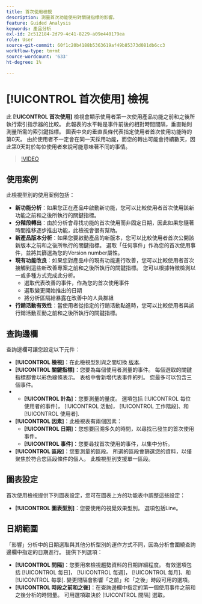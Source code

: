 ```yaml
---
title: 首次使用檢視
description: 測量首次功能使用對關鍵指標的影響。
feature: Guided Analysis
keywords: 產品分析
exl-id: 2c512184-2d79-4c41-8229-a09e440179ea
role: User
source-git-commit: 60f1c20b4188b5363619af49b85373d081db6cc3
workflow-type: tm+mt
source-wordcount: '633'
ht-degree: 1%

---
```


# [!UICONTROL 首次使用] 檢視

此 **[!UICONTROL 首次使用]** 檢視會顯示使用者第一次使用產品功能之前和之後所執行索引指示器的比較。 此報表的水平軸是事件前後的相對時間間隔，垂直軸則測量所需的索引鍵指標。 圖表中央的垂直長條代表指定使用者首次使用功能時的第0天。 由於使用者不一定會在同一天採用功能，而您的轉出可能會持續數天，因此第0天對於每位使用者來說可能意味著不同的事情。

>[!VIDEO](https://video.tv.adobe.com/v/3421661/?learn=on)

## 使用案例

此檢視型別的使用案例包括：

* **新功能分析**：如果您正在產品中啟動新功能，您可以比較使用者首次使用該新功能之前和之後所執行的關鍵指標。
* **分階段轉出**：由於分析會尋找功能的首次使用而非固定日期，因此如果您隨著時間推移逐步推出功能，此檢視會很有幫助。
* **新產品版本分析**：如果您要啟動產品的新版本，您可以比較使用者首次公開該新版本之前和之後所執行的關鍵指標。 選取「任何事件」作為您的首次使用事件，並將其篩選為您的Version number屬性。
* **現有功能改良**：如果您對產品中的現有功能進行改善，您可以比較使用者首次接觸到這些新改善專案之前和之後所執行的關鍵指標。 您可以根據特徵檢測以一或多種方式完成此分析。
   * 選取代表改善的事件，作為您的首次使用事件
   * 選取變更開始推出的日期
   * 將分析區隔給暴露在改善中的人員群組
* **行銷活動有效性**：當使用者從指定的行銷活動點進時，您可以比較使用者與該行銷活動互動之前和之後所執行的關鍵指標。

## 查詢邊欄

查詢邊欄可讓您設定以下元件：

* **[!UICONTROL 檢視]**：在此檢視型別與之間切換 [版本](release.md).
* **[!UICONTROL 關鍵指標]**：您要為每個使用者測量的事件。 每個選取的關鍵指標都會以彩色線條表示。 表格中會新增代表事件的列。 您最多可以包含三個事件。
* 
   * **[!UICONTROL 計為]**：您要測量的量度。 選項包括 [!UICONTROL 每位使用者的事件]， [!UICONTROL 活動]， [!UICONTROL 工作階段]、和 [!UICONTROL 使用者].
* **[!UICONTROL 因素]**：此檢視表有兩個因素：
   * **[!UICONTROL 日期]**：您想要回溯多久的時間，以尋找已發生的首次使用事件。
   * **[!UICONTROL 事件]**：您要尋找首次使用的事件，以集中分析。
* **[!UICONTROL 區段]**：您要測量的區段。 所選的區段會篩選您的資料，以僅聚焦於符合您區段條件的個人。 此檢視型別支援單一區段。

## 圖表設定

首次使用檢視提供下列圖表設定，您可在圖表上方的功能表中調整這些設定：

* **[!UICONTROL 圖表型別]**：您要使用的視覺效果型別。 選項包括Line。

## 日期範圍

「影響」分析中的日期選取與其他分析型別的運作方式不同，因為分析會圍繞查詢邊欄中指定的日期進行。 提供下列選項：

* **[!UICONTROL 間隔]**：您要用來檢視趨勢資料的日期詳細程度。 有效選項包括 [!UICONTROL 每日]， [!UICONTROL 每週]， [!UICONTROL 每月]、和 [!UICONTROL 每季]. 變更間隔會影響「之前」和「之後」時段可用的選項。
* **[!UICONTROL 時段之前和之後]**：在查詢邊欄中指定的第一個使用事件之前和之後分析的時間量。 可用選項取決於 [!UICONTROL 間隔] 選取。
